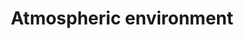 ---
title: Atmospheric environment
longTitle: 'Atmospheric environment'
tags:
- gccommon
usedFor:
- "[[Air]]"
---